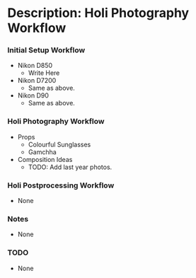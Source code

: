 # Description: Holi Photography Workflow

### Initial Setup Workflow
* Nikon D850
    - Write Here
* Nikon D7200
    - Same as above.
* Nikon D90
    - Same as above.

### Holi Photography Workflow
* Props
    - Colourful Sunglasses
    - Gamchha
* Composition Ideas
    - TODO: Add last year photos.

### Holi Postprocessing Workflow
* None

### Notes
* None

### TODO
* None
